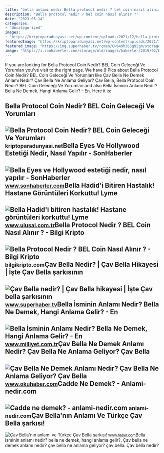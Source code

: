```yaml
---
title: "bella anlami nedir Bella protocol nedir ? bel coin nasıl alınır ?"
description: "Bella protocol nedir ? bel coin nasıl alınır ?"
date: "2023-05-14"
categories:
- "Uncategorized"
images:
- "https://kriptoparadunyasi.net/wp-content/uploads/2021/12/bella-protocol-bel-coin.jpg"
featuredImage: "https://kriptoparadunyasi.net/wp-content/uploads/2021/12/bella-protocol-bel-coin.jpg"
featured_image: "https://img.superhaber.tv/rcman/Cw649h365q95gm/storage/files/images/2019/07/11/cav-bella-mse7-cover-1-SN0x.jpg"
image: "https://i.sonhaberler.com/storage/old/images/haberler/2019/02/bella_eyes_ve_hollywood_estetigi_nedir_nasil_yapilir_h675951_960aa.jpg"
---
```


If you are looking for Bella Protocol Coin Nedir? BEL Coin Geleceği Ve Yorumları you've visit to the right page. We have 9 Pics about Bella Protocol Coin Nedir? BEL Coin Geleceği Ve Yorumları like Çav Bella Ne Demek Anlamı Nedir? Çav Bella Ne Anlama Geliyor? Çav Bella, Bella Protocol Coin Nedir? BEL Coin Geleceği Ve Yorumları and also Bella İsminin Anlamı Nedir? Bella Ne Demek, Hangi Anlama Gelir? - En. Here it is:

Bella Protocol Coin Nedir? BEL Coin Geleceği Ve Yorumları
---------------------------------------------------------

 ![Bella Protocol Coin Nedir? BEL Coin Geleceği Ve Yorumları](https://kriptoparadunyasi.net/wp-content/uploads/2021/12/bella-protocol-bel-coin.jpg) <small>kriptoparadunyasi.net</small>Bella Eyes Ve Hollywood Estetiği Nedir, Nasıl Yapılır - SonHaberler
-------------------------------------------------------------------

 ![Bella Eyes ve Hollywood estetiği nedir, nasıl yapılır - SonHaberler](https://i.sonhaberler.com/storage/old/images/haberler/2019/02/bella_eyes_ve_hollywood_estetigi_nedir_nasil_yapilir_h675951_960aa.jpg) <small>www.sonhaberler.com</small>Bella Hadid'i Bitiren Hastalık! Hastane Görüntüleri Korkuttu! Lyme
------------------------------------------------------------------

 ![Bella Hadid'i bitiren hastalık! Hastane görüntüleri korkuttu! Lyme](https://img.ulusal.com.tr/rcman/Cw820h547q95gm/storage/files/images/2023/08/09/bella-20hadid-20dior-KCM3.jpg) <small>www.ulusal.com.tr</small>Bella Protocol Nedir ? BEL Coin Nasıl Alınır ? - Bilgi Kripto
-------------------------------------------------------------

 ![Bella Protocol Nedir ? BEL Coin Nasıl Alınır ? - Bilgi Kripto](https://bilgikripto.com/wp-content/uploads/2021/10/Bella-Protocol.png) <small>bilgikripto.com</small>Çav Bella Nedir? | Çav Bella Hikayesi | İşte Çav Bella şarkısının
-----------------------------------------------------------------

 ![Çav Bella nedir? | Çav Bella hikayesi | İşte Çav bella şarkısının](https://img.superhaber.tv/rcman/Cw649h365q95gm/storage/files/images/2019/07/11/cav-bella-mse7-cover-1-SN0x.jpg) <small>www.superhaber.tv</small>Bella İsminin Anlamı Nedir? Bella Ne Demek, Hangi Anlama Gelir? - En
--------------------------------------------------------------------

 ![Bella İsminin Anlamı Nedir? Bella Ne Demek, Hangi Anlama Gelir? - En](https://i2.milimaj.com/i/milliyet/75/869x477/602f0eb75542840bdc5ed5c4.jpg) <small>www.milliyet.com.tr</small>Çav Bella Ne Demek Anlamı Nedir? Çav Bella Ne Anlama Geliyor? Çav Bella
-----------------------------------------------------------------------

 ![Çav Bella Ne Demek Anlamı Nedir? Çav Bella Ne Anlama Geliyor? Çav Bella](https://www.okuhaber.com/wp-content/uploads/2022/03/Cav-Bella-Ne-Demek-Anlami-Nedir-Cav-Bella-Ne-Anlama.jpg) <small>www.okuhaber.com</small>Cadde Ne Demek? - Anlami-nedir.com
----------------------------------

 ![Cadde ne demek? - anlami-nedir.com](http://anlami-nedir.com/resimler/1/cadde.jpg) <small>anlami-nedir.com</small>Çav Bella'nın Anlamı Ve Türkçe Çav Bella şarkısı!
-------------------------------------------------

 ![Çav Bella'nın anlamı ve Türkçe Çav Bella şarkısı!](https://www.haber.com/storage/cover/685x375/cav-bellanin-anlami-ve-turkce-cav-bella-sarkisi-38781.webp) <small>www.haber.com</small>Bella i̇sminin anlamı nedir? bella ne demek, hangi anlama gelir?. Çav bella ne demek anlamı nedir? çav bella ne anlama geliyor? çav bella. Çav bella nedir?
